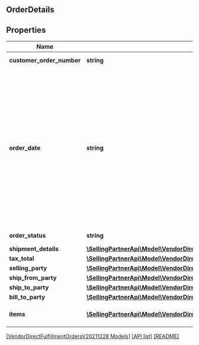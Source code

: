 ## OrderDetails

## Properties

Name | Type | Description | Notes
------------ | ------------- | ------------- | -------------
**customer_order_number** | **string** | The customer order number. |
**order_date** | **string** | The date the order was placed. This  field is expected to be in ISO-8601 date/time format, for example:2018-07-16T23:00:00Z/ 2018-07-16T23:00:00-05:00 /2018-07-16T23:00:00-08:00. If no time zone is specified, UTC should be assumed. |
**order_status** | **string** | Current status of the order. | [optional]
**shipment_details** | [**\SellingPartnerApi\Model\VendorDirectFulfillmentOrdersV20211228\ShipmentDetails**](ShipmentDetails.md) |  |
**tax_total** | [**\SellingPartnerApi\Model\VendorDirectFulfillmentOrdersV20211228\TaxItemDetails**](TaxItemDetails.md) |  | [optional]
**selling_party** | [**\SellingPartnerApi\Model\VendorDirectFulfillmentOrdersV20211228\PartyIdentification**](PartyIdentification.md) |  |
**ship_from_party** | [**\SellingPartnerApi\Model\VendorDirectFulfillmentOrdersV20211228\PartyIdentification**](PartyIdentification.md) |  |
**ship_to_party** | [**\SellingPartnerApi\Model\VendorDirectFulfillmentOrdersV20211228\Address**](Address.md) |  |
**bill_to_party** | [**\SellingPartnerApi\Model\VendorDirectFulfillmentOrdersV20211228\PartyIdentification**](PartyIdentification.md) |  |
**items** | [**\SellingPartnerApi\Model\VendorDirectFulfillmentOrdersV20211228\OrderItem[]**](OrderItem.md) | A list of items in this purchase order. |

[[VendorDirectFulfillmentOrdersV20211228 Models]](../) [[API list]](../../Api) [[README]](../../../README.md)
